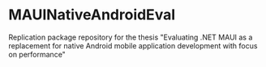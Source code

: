 # MAUINativeAndroidEval
Replication package repository for the thesis "Evaluating .NET MAUI as a replacement for native Android mobile application development with focus on performance"

